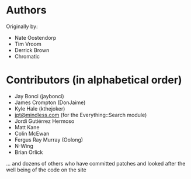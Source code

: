 # Authors

Originally by:
* Nate Oostendorp
* Tim Vroom
* Derrick Brown
* Chromatic

# Contributors (in alphabetical order)

* Jay Bonci (jaybonci)
* James Crompton (DonJaime)
* Kyle Hale (kthejoker)
* jpt@mindless.com (for the Everything::Search module)
* Jordi Gutiérrez Hermoso
* Matt Kane
* Colin McEwan
* Fergus Ray Murray (Oolong)
* N-Wing
* Brian Orlick
 
... and dozens of others who have committed patches and looked after the well being of the code on the site
